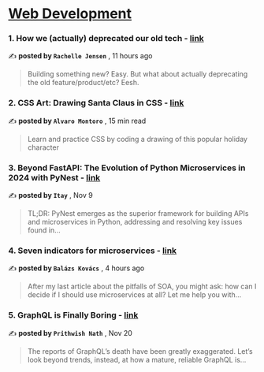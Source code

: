 
<h1><a href=https://medium.com/tag/web-development/recommended target="_blank" rel="noopener noreferrer">Web Development</a></h1>
<h3>1. How we (actually) deprecated our old tech - <a href=https://medium.com/klaviyo-engineering/how-we-actually-deprecated-our-old-tech-091853beedb4?source=tag_recommended_feed---------0-84----------web_development----------2eac51b7_3ce8_44ab_b6b8_4b674b0024bb------- target="_blank" rel="noopener noreferrer">link</a></h3>

✍️ **posted by `Rachelle Jensen`** <date> , 11 hours ago</date>

<blockquote>Building something new? Easy. But what about actually deprecating the old feature/product/etc? Eesh.</blockquote>

<h3>2. CSS Art: Drawing Santa Claus in CSS - <a href=https://medium.com/gitconnected/css-art-drawing-santa-claus-in-css-1f27a764d43f?source=tag_recommended_feed---------1-107----------web_development----------2eac51b7_3ce8_44ab_b6b8_4b674b0024bb------- target="_blank" rel="noopener noreferrer">link</a></h3>

✍️ **posted by `Alvaro Montoro`** <date> , 15 min read</date>

<blockquote>Learn and practice CSS by coding a drawing of this popular holiday character</blockquote>

<h3>3. Beyond FastAPI: The Evolution of Python Microservices in 2024 with PyNest - <a href=https://medium.com/@itay2803/stop-using-raw-fastapi-this-is-how-microservices-created-with-python-in-2024-a3ffbf57d103?source=tag_recommended_feed---------2-85----------web_development----------2eac51b7_3ce8_44ab_b6b8_4b674b0024bb------- target="_blank" rel="noopener noreferrer">link</a></h3>

✍️ **posted by `Itay`** <date> , Nov 9</date>

<blockquote>TL;DR: PyNest emerges as the superior framework for building APIs and microservices in Python, addressing and resolving key issues found in…</blockquote>

<h3>4. Seven indicators for microservices - <a href=https://medium.com/@kobalazs/seven-indicators-for-microservices-1559dbb4cb9f?source=tag_recommended_feed---------3-84----------web_development----------2eac51b7_3ce8_44ab_b6b8_4b674b0024bb------- target="_blank" rel="noopener noreferrer">link</a></h3>

✍️ **posted by `Balázs Kovács`** <date> , 4 hours ago</date>

<blockquote>After my last article about the pitfalls of SOA, you might ask: how can I decide if I should use microservices at all? Let me help you with…</blockquote>

<h3>5. GraphQL is Finally Boring - <a href=https://medium.com/javascript-in-plain-english/graphql-is-finally-boring-681d3328b31c?source=tag_recommended_feed---------4-107----------web_development----------2eac51b7_3ce8_44ab_b6b8_4b674b0024bb------- target="_blank" rel="noopener noreferrer">link</a></h3>

✍️ **posted by `Prithwish Nath`** <date> , Nov 20</date>

<blockquote>The reports of GraphQL’s death have been greatly exaggerated. Let’s look beyond trends, instead, at how a mature, reliable GraphQL is…</blockquote>

